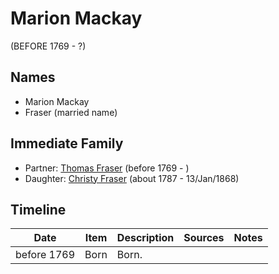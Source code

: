 ﻿---
layout: person
subject_key: i90096770
permalink: /people/i90096770
---

# Marion Mackay
(BEFORE 1769 - ?)

## Names

* Marion Mackay
* Fraser (married name)

## Immediate Family

* Partner: [Thomas Fraser](./@65905028@-thomas-fraser-b1769-d.md) (before 1769 - )
* Daughter: [Christy Fraser](./@45275253@-christy-fraser-b1787-d1868-1-13.md) (about 1787 - 13/Jan/1868)

## Timeline

Date | Item | Description | Sources | Notes
---|---|---|---|---
before 1769 | Born | Born. |  | 

